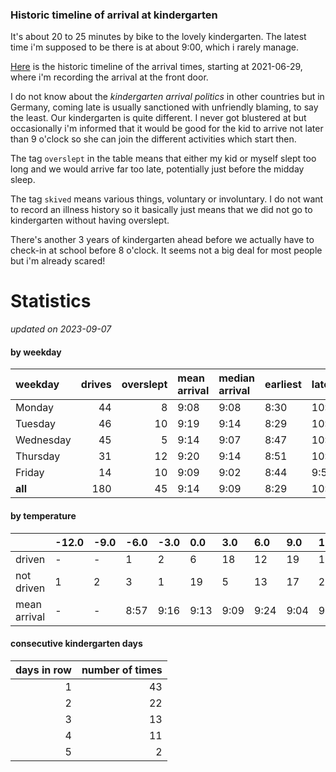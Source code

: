 ### Historic timeline of arrival at kindergarten

It's about 20 to 25 minutes by bike to the lovely kindergarten. 
The latest time i'm supposed to be there is at about 9:00, 
which i rarely manage. 

[Here](times.csv) is the historic timeline of the arrival times, starting
at 2021-06-29, where i'm recording the arrival at the front door.

I do not know about the *kindergarten arrival politics* in other
countries but in Germany, coming late is usually sanctioned 
with unfriendly blaming, to say the least. Our kindergarten is quite
different. I never got blustered at but occasionally i'm informed
that it would be good for the kid to arrive not later than 9 o'clock
so she can join the different activities which start then. 

The tag `overslept` in the table means that either my kid or myself
slept too long and we would arrive far too late, potentially just
before the midday sleep.

The tag `skived` means various things, voluntary or involuntary. I 
do not want to record an illness history so it basically just means
that we did not go to kindergarten without having overslept.

There's another 3 years of kindergarten ahead before we actually 
have to check-in at school before 8 o'clock. It seems not a big deal
for most people but i'm already scared!


# Statistics

*updated on 2023-09-07*

#### by weekday

| weekday   |   drives |   overslept | mean arrival   | median arrival   | earliest   | latest   |
|:----------|---------:|------------:|:---------------|:-----------------|:-----------|:---------|
| Monday    |       44 |           8 | 9:08           | 9:08             | 8:30       | 10:14    |
| Tuesday   |       46 |          10 | 9:19           | 9:14             | 8:29       | 10:20    |
| Wednesday |       45 |           5 | 9:14           | 9:07             | 8:47       | 10:26    |
| Thursday  |       31 |          12 | 9:20           | 9:14             | 8:51       | 10:32    |
| Friday    |       14 |          10 | 9:09           | 9:02             | 8:44       | 9:56     |
| **all**   |      180 |          45 | 9:14           | 9:09             | 8:29       | 10:32    |

#### by temperature

|              | -12.0   | -9.0   | -6.0   | -3.0   | 0.0   | 3.0   | 6.0   | 9.0   | 12.0   | 15.0   | 18.0   | 21.0   | 24.0   | 27.0   | 30.0   |
|:-------------|:--------|:-------|:-------|:-------|:------|:------|:------|:------|:-------|:-------|:-------|:-------|:-------|:-------|:-------|
| driven       | -       | -      | 1      | 2      | 6     | 18    | 12    | 19    | 16     | 16     | 10     | 15     | 2      | -      | -      |
| not driven   | 1       | 2      | 3      | 1      | 19    | 5     | 13    | 17    | 22     | 15     | 18     | 14     | 10     | 2      | 2      |
| mean arrival | -       | -      | 8:57   | 9:16   | 9:13  | 9:09  | 9:24  | 9:04  | 9:09   | 9:31   | 9:01   | 9:11   | 9:39   | -      | -      |

#### consecutive kindergarten days

|   days in row |   number of times |
|--------------:|------------------:|
|             1 |                43 |
|             2 |                22 |
|             3 |                13 |
|             4 |                11 |
|             5 |                 2 |

